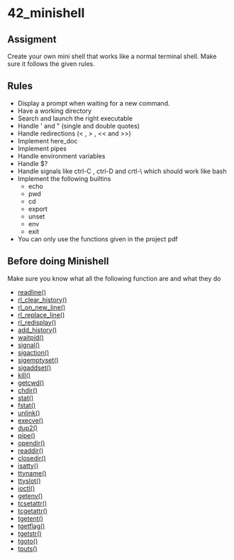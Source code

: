 # 42_minishell

## Assigment

Create your own mini shell that works like a normal terminal shell. Make sure it follows the given rules.

## Rules

  - Display a prompt when waiting for a new command.
  - Have a working directory
  - Search and launch the right executable
  - Handle ' and "  (single and double quotes)
  - Handle redirections (< , > , << and >>)
  - Implement here_doc
  - Implement pipes
  - Handle environment variables
  - Handle $?
  - Handle signals like ctrl-C , ctrl-D and crtl-\ which should work like bash
  - Implement the following builtins
    - echo 
    - pwd 
    - cd 
    - export 
    - unset
    - env
    - exit
  - You can only use the functions given in the project pdf
    
## Before doing Minishell

Make sure you know what all the following function are and what they do

  - <a href="https://man7.org/linux/man-pages/man3/readline.3.html">readline()</a> 
  - <a href="https://man7.org/linux/man-pages/man3/rl_clear_history.3.html">rl_clear_history()</a> 
  - <a href="https://man7.org/linux/man-pages/man3/rl_on_new_line.3.html">rl_on_new_line()</a>
  - <a href="https://man7.org/linux/man-pages/man3/rl_replace_line.3.html">rl_replace_line()</a>
  - <a href="https://man7.org/linux/man-pages/man3/rl_redisplay.3.html">rl_redisplay()</a>
  - <a href="https://man7.org/linux/man-pages/man3/add_history.3.html">add_history()</a> 
  - <a href="https://man7.org/linux/man-pages/man3/waitpid.3.html">waitpid()</a> 
  - <a href="https://man7.org/linux/man-pages/man3/signal.3.html">signal()</a> 
  - <a href="https://man7.org/linux/man-pages/man3/sigaction.3.html">sigaction()</a> 
  - <a href="https://man7.org/linux/man-pages/man3/sigemptyset.3.html">sigemptyset()</a> 
  - <a href="https://man7.org/linux/man-pages/man3/sigaddset.3.html">sigaddset()</a> 
  - <a href="https://man7.org/linux/man-pages/man3/kill.3.html">kill()</a>
  - <a href="https://man7.org/linux/man-pages/man3/getcwd.3.html">getcwd()</a>
  - <a href="https://man7.org/linux/man-pages/man3/chdir.3.html">chdir()</a>
  - <a href="https://man7.org/linux/man-pages/man3/stat.3.html">stat()</a> 
  - <a href="https://man7.org/linux/man-pages/man3/fstat.3.html">fstat()</a> 
  - <a href="https://man7.org/linux/man-pages/man3/unlink.3.html">unlink()</a> 
  - <a href="https://man7.org/linux/man-pages/man3/execve.3.html">execve()</a> 
  - <a href="https://man7.org/linux/man-pages/man3/dup2.3.html">dup2()</a> 
  - <a href="https://man7.org/linux/man-pages/man3/pipe.3.html">pipe()</a> 
  - <a href="https://man7.org/linux/man-pages/man3/opendir.3.html">opendir()</a>
  - <a href="https://man7.org/linux/man-pages/man3/readdir.3.html">readdir()</a>
  - <a href="https://man7.org/linux/man-pages/man3/closedir.3.html">closedir()</a>
  - <a href="https://man7.org/linux/man-pages/man3/isatty.3.html">isatty()</a> 
  - <a href="https://man7.org/linux/man-pages/man3/ttyname.3.html">ttyname()</a> 
  - <a href="https://man7.org/linux/man-pages/man3/ttyslot.3.html">ttyslot()</a> 
  - <a href="https://man7.org/linux/man-pages/man3/ioctl.3.html">ioctl()</a>
  - <a href="https://man7.org/linux/man-pages/man3/getenv.3.html">getenv()</a> 
  - <a href="https://man7.org/linux/man-pages/man3/tcsetattr.3.html">tcsetattr()</a> 
  - <a href="https://man7.org/linux/man-pages/man3/tcgetattr.3.html">tcgetattr()</a>
  - <a href="https://man7.org/linux/man-pages/man3/tgetent.3.html">tgetent()</a>
  - <a href="https://man7.org/linux/man-pages/man3/tgetflag.3.html">tgetflag()</a>
  - <a href="https://man7.org/linux/man-pages/man3/tgetstr.3.html">tgetstr()</a> 
  - <a href="https://man7.org/linux/man-pages/man3/tgoto.3.html">tgoto()</a> 
  - <a href="https://man7.org/linux/man-pages/man3/tputs3.html">tputs()</a> 
  
